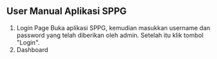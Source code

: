 ## **User Manual Aplikasi SPPG**

1. Login Page
   Buka aplikasi SPPG, kemudian masukkan username dan password yang telah diberikan oleh admin. Setelah itu klik tombol "Login".
2. Dashboard
